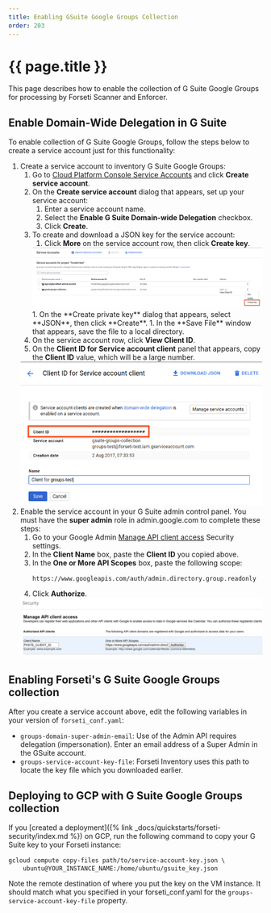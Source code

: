 ```yaml
---
title: Enabling GSuite Google Groups Collection
order: 203
---
```

#  {{ page.title }}

This page describes how to enable the collection of G Suite Google Groups for
processing by Forseti Scanner and Enforcer.

## Enable Domain-Wide Delegation in G Suite

To enable collection of G Suite Google Groups, follow the steps below to create a
service account just for this functionality:

1.  Create a service account to inventory G Suite Google Groups:
    1.  Go to
        [Cloud Platform Console Service Accounts](https://console.cloud.google.com/iam-admin/serviceaccounts)
        and click **Create service account**.
    1.  On the **Create service account** dialog that appears, set up your service account:
        1.  Enter a service account name.
        1.  Select the **Enable G Suite Domain-wide Delegation** checkbox.
        1.  Click **Create**.
    1.  To create and download a JSON key for the service account:
        1.  Click **More** on the service account row, then click **Create key**.
        <img src="../../images/create-key.png" alt="more menu with create key highlighted">
        1.  On the **Create private key** dialog that appears, select **JSON**, then click **Create**.
        1.  In the **Save File** window that appears, save the file to a local directory.
    1.  On the service account row, click **View Client ID**.
    1.  On the **Client ID for Service account client** panel that appears,
    copy the **Client ID** value, which will be a large number.
    <img src="../../images/client-id.png" alt="service account panel with client ID highlighted">
1.  Enable the service account in your G Suite admin control panel. You must have
    the **super admin** role in admin.google.com to complete these steps:
    1.  Go to your Google Admin [Manage API client access](https://admin.google.com/ManageOauthClients)
    Security settings.
    1.  In the **Client Name** box, paste the **Client ID** you copied above.
    1.  In the **One or More API Scopes** box, paste the following scope:
        ```
        https://www.googleapis.com/auth/admin.directory.group.readonly
        ```
    1. Click **Authorize**.
    <img src="../../images/admin-security.png" alt="manage api client access in Google Admin Security settings">

## Enabling Forseti's G Suite Google Groups collection

After you create a service account above, edit the following variables in your
version of `forseti_conf.yaml`:

-   `groups-domain-super-admin-email`: Use of the Admin API requires delegation
    (impersonation). Enter an email address of a Super Admin in the GSuite
    account.
-   `groups-service-account-key-file`: Forseti Inventory uses this path to
    locate the key file which you downloaded earlier.

## Deploying to GCP with G Suite Google Groups collection

If you
[created a deployment]({% link _docs/quickstarts/forseti-security/index.md %})
on GCP, run the following command to copy your G Suite key to your Forseti instance:

  ```
  gcloud compute copy-files path/to/service-account-key.json \
      ubuntu@YOUR_INSTANCE_NAME:/home/ubuntu/gsuite_key.json
  ```

Note the remote destination of where you put the key on the VM instance. It
should match what you specified in your forseti_conf.yaml for the
`groups-service-account-key-file` property.
